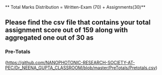 ** Total Marks Distribution = Written-Exam (70) + Assignments(30)**

## Please find the csv file that contains your total assignment score out of 159 along with aggregated one out of 30 as 
### Pre-Totals

(https://github.com/NANOPHOTONIC-RESEARCH-SOCIETY-AT-PEC/Dr_NEENA_GUPTA_CLASSROOM/blob/master/PreTotals/Pretotals.csv)
